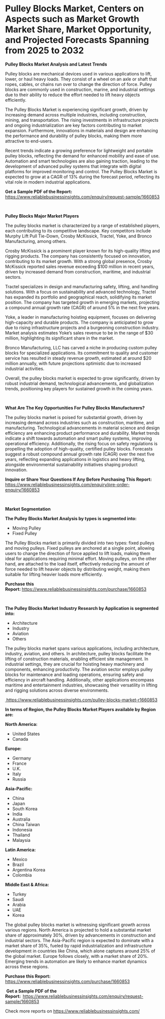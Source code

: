 <p><h1>Pulley Blocks Market, Centers on Aspects such as Market Growth Market Share, Market Opportunity, and Projected Forecasts Spanning from 2025 to 2032</h1></p><p><strong>Pulley Blocks Market Analysis and Latest Trends</strong></p>
<p><p>Pulley blocks are mechanical devices used in various applications to lift, lower, or haul heavy loads. They consist of a wheel on an axle or shaft that ropes, cables, or chains run over to change the direction of force. Pulley blocks are commonly used in construction, marine, and industrial settings due to their ability to reduce the effort needed to lift heavy objects efficiently.</p><p>The Pulley Blocks Market is experiencing significant growth, driven by increasing demand across multiple industries, including construction, mining, and transportation. The rising investments in infrastructure projects and ongoing industrialization are key factors contributing to market expansion. Furthermore, innovations in materials and design are enhancing the performance and durability of pulley blocks, making them more attractive to end-users.</p><p>Recent trends indicate a growing preference for lightweight and portable pulley blocks, reflecting the demand for enhanced mobility and ease of use. Automation and smart technologies are also gaining traction, leading to the development of advanced pulley systems that integrate with digital platforms for improved monitoring and control. The Pulley Blocks Market is expected to grow at a CAGR of 13% during the forecast period, reflecting its vital role in modern industrial applications.</p></p>
<p><strong>Get a Sample PDF of the Report:&nbsp;</strong> <a href="https://www.reliablebusinessinsights.com/enquiry/request-sample/1660853?utm_campaign=2252&utm_medium=2&utm_source=Github&utm_content=ia&utm_term=20022025&utm_id=pulley-blocks">https://www.reliablebusinessinsights.com/enquiry/request-sample/1660853</a></p>
<p>&nbsp;</p>
<p><strong>Pulley Blocks Major Market Players</strong></p>
<p><p>The pulley blocks market is characterized by a range of established players, each contributing to its competitive landscape. Key competitors include Murphy Lift Pull Tie-Down, Crosby McKissick, Tractel, Yoke, and Bronco Manufacturing, among others.</p><p>Crosby McKissick is a prominent player known for its high-quality lifting and rigging products. The company has consistently focused on innovation, contributing to its market growth. With a strong global presence, Crosby McKissick reported sales revenue exceeding $100 million in recent years, driven by increased demand from construction, maritime, and industrial sectors.</p><p>Tractel specializes in design and manufacturing safety, lifting, and handling solutions. With a focus on sustainability and advanced technology, Tractel has expanded its portfolio and geographical reach, solidifying its market position. The company has targeted growth in emerging markets, projecting a compound annual growth rate (CAGR) of around 5% in the next five years.</p><p>Yoke, a leader in manufacturing hoisting equipment, focuses on delivering high-capacity and durable products. The company is anticipated to grow due to rising infrastructure projects and a burgeoning construction industry. Market analysis estimates Yoke’s sales revenue to be in the range of $30 million, highlighting its significant share in the market.</p><p>Bronco Manufacturing, LLC has carved a niche in producing custom pulley blocks for specialized applications. Its commitment to quality and customer service has resulted in steady revenue growth, estimated at around $20 million annually, with future projections optimistic due to increased industrial activities.</p><p>Overall, the pulley blocks market is expected to grow significantly, driven by robust industrial demand, technological advancements, and globalization trends, positioning key players for sustained growth in the coming years.</p></p>
<p>&nbsp;</p>
<p><strong>What Are The Key Opportunities For Pulley Blocks Manufacturers?</strong></p>
<p><p>The pulley blocks market is poised for substantial growth, driven by increasing demand across industries such as construction, maritime, and manufacturing. Technological advancements in material science and design efficiency are enhancing product performance and durability. Market trends indicate a shift towards automation and smart pulley systems, improving operational efficiency. Additionally, the rising focus on safety regulations is propelling the adoption of high-quality, certified pulley blocks. Forecasts suggest a robust compound annual growth rate (CAGR) over the next five years, reflecting expanding applications in logistics and heavy lifting, alongside environmental sustainability initiatives shaping product innovation.</p></p>
<p><strong>Inquire or Share Your Questions If Any Before Purchasing This Report:</strong> <a href="https://www.reliablebusinessinsights.com/enquiry/pre-order-enquiry/1660853?utm_campaign=2252&utm_medium=2&utm_source=Github&utm_content=ia&utm_term=20022025&utm_id=pulley-blocks">https://www.reliablebusinessinsights.com/enquiry/pre-order-enquiry/1660853</a></p>
<p>&nbsp;</p>
<p><strong>Market Segmentation</strong></p>
<p><strong>The Pulley Blocks Market Analysis by types is segmented into:</strong></p>
<p><ul><li>Moving Pulley</li><li>Fixed Pulley</li></ul></p>
<p><p>The Pulley Blocks market is primarily divided into two types: fixed pulleys and moving pulleys. Fixed pulleys are anchored at a single point, allowing users to change the direction of force applied to lift loads, making them ideal for applications requiring minimal effort. Moving pulleys, on the other hand, are attached to the load itself, effectively reducing the amount of force needed to lift heavier objects by distributing weight, making them suitable for lifting heavier loads more efficiently.</p></p>
<p><strong>Purchase this Report:&nbsp;</strong><a href="https://www.reliablebusinessinsights.com/purchase/1660853?utm_campaign=2252&utm_medium=2&utm_source=Github&utm_content=ia&utm_term=20022025&utm_id=pulley-blocks">https://www.reliablebusinessinsights.com/purchase/1660853</a></p>
<p>&nbsp;</p>
<p><strong>The Pulley Blocks Market Industry Research by Application is segmented into:</strong></p>
<p><ul><li>Architecture</li><li>Industry</li><li>Aviation</li><li>Others</li></ul></p>
<p><p>The pulley blocks market spans various applications, including architecture, industry, aviation, and others. In architecture, pulley blocks facilitate the lifting of construction materials, enabling efficient site management. In industrial settings, they are crucial for hoisting heavy machinery and components, enhancing productivity. The aviation sector employs pulley blocks for maintenance and loading operations, ensuring safety and efficiency in aircraft handling. Additionally, other applications encompass maritime and entertainment industries, showcasing their versatility in lifting and rigging solutions across diverse environments.</p></p>
<p><a href="https://www.reliablebusinessinsights.com/pulley-blocks-market-r1660853?utm_campaign=2252&utm_medium=2&utm_source=Github&utm_content=ia&utm_term=20022025&utm_id=pulley-blocks">&nbsp;https://www.reliablebusinessinsights.com/pulley-blocks-market-r1660853</a></p>
<p><strong>In terms of Region, the Pulley Blocks Market Players available by Region are:</strong></p>
<p>
    <p> <strong> North America: </strong>
        <ul>
            <li>United States</li>
            <li>Canada</li>
        </ul>
        </p> 
    <p> <strong> Europe: </strong>
        <ul>
            <li>Germany</li>
            <li>France</li>
            <li>U.K.</li>
            <li>Italy</li>
            <li>Russia</li>
        </ul>
        </p> 
    <p> <strong> Asia-Pacific: </strong>
        <ul>
            <li>China</li>
            <li>Japan</li>
            <li>South Korea</li>
            <li>India</li>
            <li>Australia</li>
            <li>China Taiwan</li>
            <li>Indonesia</li>
            <li>Thailand</li>
            <li>Malaysia</li>
        </ul>
        </p> 
    <p> <strong> Latin America: </strong>
        <ul>
            <li>Mexico</li>
            <li>Brazil</li>
            <li>Argentina Korea</li>
            <li>Colombia</li>
        </ul>
        </p> 
    <p> <strong> Middle East & Africa: </strong>
        <ul>
            <li>Turkey</li>
            <li>Saudi</li>
            <li>Arabia</li>
            <li>UAE</li>
            <li>Korea</li>
        </ul>
    </p>
    </p>
<p><p>The global pulley blocks market is witnessing significant growth across various regions. North America is projected to hold a substantial market share of approximately 30%, driven by advancements in construction and industrial sectors. The Asia-Pacific region is expected to dominate with a market share of 35%, fueled by rapid industrialization and infrastructure development in countries like China, which alone captures around 25% of the global market. Europe follows closely, with a market share of 20%. Emerging trends in automation are likely to enhance market dynamics across these regions.</p></p>
<p><strong>Purchase this Report: </strong><a href="https://www.reliablebusinessinsights.com/purchase/1660853?utm_campaign=2252&utm_medium=2&utm_source=Github&utm_content=ia&utm_term=20022025&utm_id=pulley-blocks">https://www.reliablebusinessinsights.com/purchase/1660853</a></p>
<p>&nbsp;<strong>Get a Sample PDF of the Report:&nbsp;&nbsp;</strong><a href="https://www.reliablebusinessinsights.com/enquiry/request-sample/1660853?utm_campaign=2252&utm_medium=2&utm_source=Github&utm_content=ia&utm_term=20022025&utm_id=pulley-blocks">https://www.reliablebusinessinsights.com/enquiry/request-sample/1660853</a></p>
<p><strong></strong></p>
<p>Check more reports on <a href="https://www.reliablebusinessinsights.com/?utm_campaign=2252&utm_medium=2&utm_source=Github&utm_content=ia&utm_term=20022025&utm_id=pulley-blocks">https://www.reliablebusinessinsights.com/</a></p>